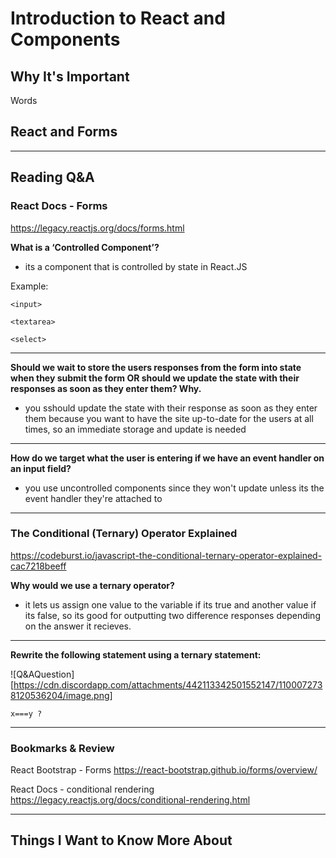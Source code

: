 # Introduction to React and Components

## Why It's Important

Words

## React and Forms


-----------------

## Reading Q&A

### **React Docs - Forms**

<https://legacy.reactjs.org/docs/forms.html>

**What is a ‘Controlled Component’?**

- its a component that is controlled by state in React.JS

Example:

```
<input>
```

```
<textarea>
```

```
<select>
```

---

**Should we wait to store the users responses from the form into state when they submit the form OR should we update the state with their responses as soon as they enter them? Why.**

- you sshould update the state with their response as soon as they enter them because you want to have the site up-to-date for the users at all times, so an immediate storage and update is needed

---

**How do we target what the user is entering if we have an event handler on an input field?**

- you use uncontrolled components since they won't update unless its the event handler they're attached to

-----------------

### **The Conditional (Ternary) Operator Explained**

<https://codeburst.io/javascript-the-conditional-ternary-operator-explained-cac7218beeff>

**Why would we use a ternary operator?**

- it lets us assign one value to the variable if its true and another value if its false, so its good for outputting two difference responses depending on the answer it recieves.

---

**Rewrite the following statement using a ternary statement:**

![Q&AQuestion][https://cdn.discordapp.com/attachments/442113342501552147/1100072738120536204/image.png]

```
x===y ? 
```

-----------------

### Bookmarks & Review

React Bootstrap - Forms
<https://react-bootstrap.github.io/forms/overview/>

React Docs - conditional rendering
<https://legacy.reactjs.org/docs/conditional-rendering.html>

-----------------


## Things I Want to Know More About

